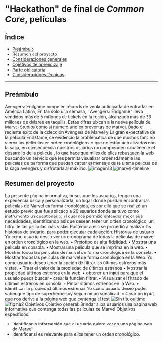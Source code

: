 # "Hackathon" de final de _Common Core_, películas
## Índice
* [Preámbulo](#preámbulo)
* [Resumen del proyecto](#resumen-del-proyecto)
* [Consideraciones generales](#consideraciones-generales)
* [Objetivos de aprendizaje](#objetivos-de-aprendizaje)
* [Parte obligatoria](#parte-obligatoria)
* [Consideraciones técnicas](#consideraciones-técnicas)
 ***
## Preámbulo
Avengers: Endgame rompe en récords de venta anticipada de entradas en América Latina, En tan solo una semana, ' Avengers: Endgame ' lleva vendidos más de 5 millones de tickets en la región, alcanzado más de 23 millones de dólares en taquilla. Estas cifras ubican a la nueva película de Marvel Studios como al número uno en preventas de Marvel. 
Dado el reciente éxito de la colección Avengers de Marvel y La gran expectativa de la película End Game, se evidencio la problemática de que muchos fans no vieron las películas en orden cronológicos o que no están actualizados  con la saga,  en consecuencia nuestros usuarios no comprenden cabalmente el desarrollo de la película , lo que hace que miles de ellos rebusquen la web buscando un servicio que les permita visualizar ordenadamente las películas de tal forma que puedan captar el mensaje de la última película de la saga avengers y disfrutarla al máximo. 
![imagen13](https://user-images.githubusercontent.com/47748876/56298003-05159580-60f7-11e9-8ce5-41eb027cdec7.jpg)
![marvel-timeline](https://user-images.githubusercontent.com/47748876/56298722-465a7500-60f8-11e9-8db8-532ec7643017.jpeg)
## Resumen del proyecto
La presente página informativa, busca que los usuarios, tengan una experiencia única y personalizada, un lugar donde puedan encontrar las películas de Marvel en forma cronológica, es por ello que se realizó un estudio previo que fue aplicado a 20 usuarios donde se tuvo como instrumento un cuestionario, el cual nos permitió entender mejor sus necesidades, identificando así que desean tener un orden cronológico, un filtro de las películas más vistas 
Posterior a ello se procedió a realizar las historias de usuario, para poder ejecutar cada acción.
Historias de usuario
Yo como usuario deseo ver un cronograma de todas la películas de marvel en orden cronológico en la web.
• Prototipo de alta fidelidad.
• Mostrar una película en consola.
• Mostrar una película que se imprima en la web.
• Mostrar todos las películas de marvel de forma cronológica en la consola.
• Mostrar todos las películas de marvel de forma cronológica en la Web.
Yo como usuario deseo tener la opción de filtrar los últimos estrenos más vistas.
• Traer el valor de la propiedad de últimos estrenos
• Mostrar la propiedad ultimos estrenos en la web.
• obtener un input para que el usuario pueda buscar 
• crear la función filtrar.
• Visualizar el filtrado de ultimos estrenos en consola.
• Pintar últimos estrenos en la Web.
• identificar la propiedad últimos estrenos
Yo como usuario deseo poder saber que tipo de superhéroe soy segun mi personalidad.
• Crear un input que nos derive a la página web que contenga el test
![Sin títuloultimo](https://user-images.githubusercontent.com/47748876/56300876-56745380-60fc-11e9-9cd2-f8ac9012f35f.png)
![figma2](https://user-images.githubusercontent.com/47748876/56301059-a9e6a180-60fc-11e9-98d1-2df7e76aa98a.png)
Objetivos 
Objetivo general:
Brindar a los usuarios una pagina web informativa que contenga todas las películas de Marvel
Objetivos específicos:
-   Identificar la información que el usuario quiere ver en una página web de Marvel.
-   Identificar si es relevante para ellos tener un orden cronológico.